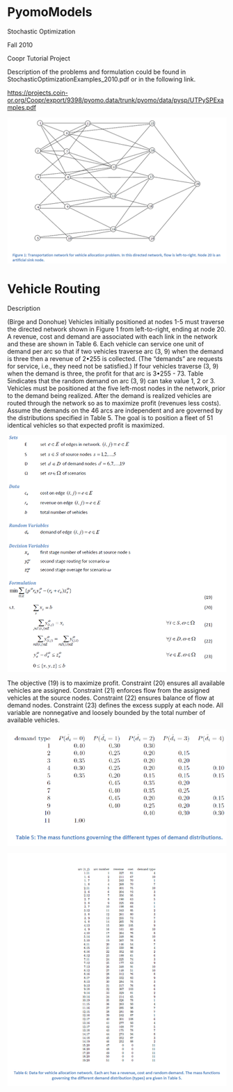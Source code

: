 # PyomoModels

Stochastic Optimization

Fall 2010

Coopr Tutorial Project

Description of the problems and formulation could be found in StochasticOptimizationExamples_2010.pdf or in the following link.


https://projects.coin-or.org/Coopr/export/9398/pyomo.data/trunk/pyomo/data/pysp/UTPySPExamples.pdf

![](images/Figure1.png)

# Vehicle Routing

Description

(Birge and Donohue) Vehicles initially positioned at nodes 1-5 must traverse the directed network shown in Figure 1 from left-to-right, ending at node 20. A revenue, cost and demand are associated with each link in the network and these are shown in Table 6. Each vehicle can service one unit of demand per arc so that if two vehicles traverse arc (3, 9) when the demand is three then a revenue of 2•255 is collected. (The “demands” are requests for service, i.e., they need not be satisfied.) If four vehicles traverse (3, 9) when the demand is three, the profit for that arc is 3•255 - 73. Table 5indicates that the random demand on arc (3, 9) can take value 1, 2 or 3. Vehicles must be positioned at the five left-most nodes in the network, prior to the demand being realized. After the demand is realized vehicles are routed through the network so as to maximize profit (revenues less costs). Assume the demands on the 46 arcs are independent and are governed by the distributions specified in Table 5. The goal is to position a fleet of 51 identical vehicles so that expected profit is maximized.

![](images/Formula.png)

The objective (19) is to maximize profit. Constraint (20) ensures all available vehicles are assigned.
Constraint (21) enforces flow from the assigned vehicles at the source nodes. Constraint (22) ensures 
balance of flow at demand nodes. Constraint (23) defines the excess supply at each node. All variable
are nonnegative and loosely bounded by the total number of available vehicles.

![](images/Table1.png)

![](images/Table2.png)

